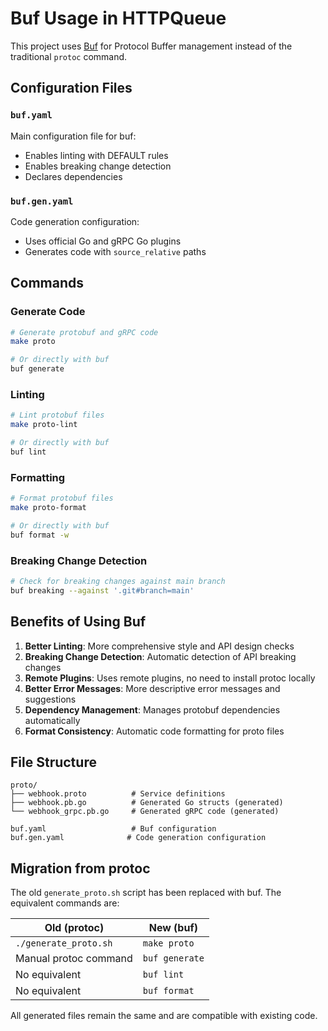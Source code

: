 # Buf Usage in HTTPQueue

This project uses [Buf](https://buf.build) for Protocol Buffer management instead of the traditional `protoc` command.

## Configuration Files

### `buf.yaml`
Main configuration file for buf:
- Enables linting with DEFAULT rules
- Enables breaking change detection
- Declares dependencies

### `buf.gen.yaml`
Code generation configuration:
- Uses official Go and gRPC Go plugins
- Generates code with `source_relative` paths

## Commands

### Generate Code
```bash
# Generate protobuf and gRPC code
make proto

# Or directly with buf
buf generate
```

### Linting
```bash
# Lint protobuf files
make proto-lint

# Or directly with buf
buf lint
```

### Formatting
```bash
# Format protobuf files
make proto-format

# Or directly with buf
buf format -w
```

### Breaking Change Detection
```bash
# Check for breaking changes against main branch
buf breaking --against '.git#branch=main'
```

## Benefits of Using Buf

1. **Better Linting**: More comprehensive style and API design checks
2. **Breaking Change Detection**: Automatic detection of API breaking changes
3. **Remote Plugins**: Uses remote plugins, no need to install protoc locally
4. **Better Error Messages**: More descriptive error messages and suggestions
5. **Dependency Management**: Manages protobuf dependencies automatically
6. **Format Consistency**: Automatic code formatting for proto files

## File Structure

```
proto/
├── webhook.proto          # Service definitions
├── webhook.pb.go          # Generated Go structs (generated)
└── webhook_grpc.pb.go     # Generated gRPC code (generated)

buf.yaml                   # Buf configuration
buf.gen.yaml              # Code generation configuration
```

## Migration from protoc

The old `generate_proto.sh` script has been replaced with buf. The equivalent commands are:

| Old (protoc) | New (buf) |
|-------------|-----------|
| `./generate_proto.sh` | `make proto` |
| Manual protoc command | `buf generate` |
| No equivalent | `buf lint` |
| No equivalent | `buf format` |

All generated files remain the same and are compatible with existing code.
